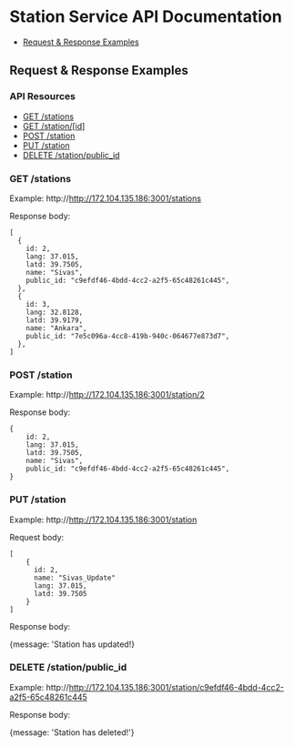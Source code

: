 # Station Service API Documentation


* [Request & Response Examples](#request--response-examples)


## Request & Response Examples

### API Resources

  - [GET /stations](#get_all_stations)
  - [GET /station/[id]](#get_station)
  - [POST /station](#create_station)
  - [PUT /station](#update_station)
  - [DELETE /station/public_id](#delete_station)

### GET /stations

Example: http://http://172.104.135.186:3001/stations

Response body:

    [
      {
        id: 2,
        lang: 37.015,
        latd: 39.7505,
        name: "Sivas",
        public_id: "c9efdf46-4bdd-4cc2-a2f5-65c48261c445",
      },
      {
        id: 3,
        lang: 32.8128,
        latd: 39.9179,
        name: "Ankara",
        public_id: "7e5c096a-4cc8-419b-940c-064677e873d7",
      },
    ]

### POST /station

Example: http://http://172.104.135.186:3001/station/2

Response body:

    {
        id: 2,
        lang: 37.015,
        latd: 39.7505,
        name: "Sivas",
        public_id: "c9efdf46-4bdd-4cc2-a2f5-65c48261c445",
    }

### PUT /station

Example: http://http://172.104.135.186:3001/station

Request body:

    [
        {
          id: 2,
          name: "Sivas_Update"
          lang: 37.015,
          latd: 39.7505
        }
    ]
    
Response body:

  {message: 'Station has updated!}
 
### DELETE /station/public_id

Example: http://http://172.104.135.186:3001/station/c9efdf46-4bdd-4cc2-a2f5-65c48261c445

Response body:

  {message: 'Station has deleted!'}
